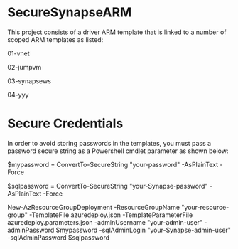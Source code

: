 # SecureSynapseARM

This project consists of a driver ARM template that is linked to a number of scoped ARM templates as listed:

01-vnet

02-jumpvm

03-synapsews

04-yyy

# Secure Credentials
In order to avoid storing passwords in the templates, you must pass a password secure string as a Powershell cmdlet parameter as shown below:

$mypassword = ConvertTo-SecureString "your-password" -AsPlainText -Force

$sqlpassword = ConvertTo-SecureString "your-Synapse-password" -AsPlainText -Force

New-AzResourceGroupDeployment
    -ResourceGroupName "your-resource-group"
    -TemplateFile azuredeploy.json
    -TemplateParameterFile azuredeploy.parameters.json
    -adminUsername "your-admin-user"
    -adminPassword $mypassword
    -sqlAdminLogin "your-Synapse-admin-user"
    -sqlAdminPassword $sqlpassword

